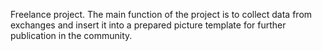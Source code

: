 Freelance project.
The main function of the project is to collect data from exchanges and insert it into a prepared picture template for further publication in the community.
